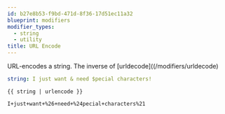 ```yaml
---
id: b27e8b53-f9bd-471d-8f36-17d51ec11a32
blueprint: modifiers
modifier_types:
  - string
  - utility
title: URL Encode
---
```

URL-encodes a string. The inverse of [urldecode]((/modifiers/urldecode)

```yaml
string: I just want & need $pecial characters!
```

```
{{ string | urlencode }}
```

```html
I+just+want+%26+need+%24pecial+characters%21
```
